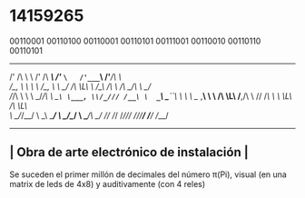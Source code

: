 # 14159265
                                                                           
00110001 00110100 00110001 00110101 00111001 00110010 00110110 00110101

   _  __ __       _  ______     __       ___      ____  ______    
 /' \/\ \\ \    /' \/\  ___\  /'_ `\   /'___`\   /'___\/\  ___\   
/\_, \ \ \\ \  /\_, \ \ \__/ /\ \L\ \ /\_\ /\ \ /\ \__/\ \ \__/   
\/_/\ \ \ \\ \_\/_/\ \ \___``\ \___, \\/_/// /__\ \  _``\ \___``\ 
   \ \ \ \__ ,__\ \ \ \/\ \L\ \/__,/\ \  // /_\ \\ \ \L\ \/\ \L\ \
    \ \_\/_/\_\_/  \ \_\ \____/    \ \_\/\______/ \ \____/\ \____/
     \/_/  \/_/     \/_/\/___/      \/_/\/_____/   \/___/  \/___/ 

 -----------------------------------------
| Obra de arte electrónico de instalación |
 -----------------------------------------

Se suceden el primer millón de decimales del número π(Pi), visual (en una matrix de leds de 4x8) y auditivamente (con 4 reles)
